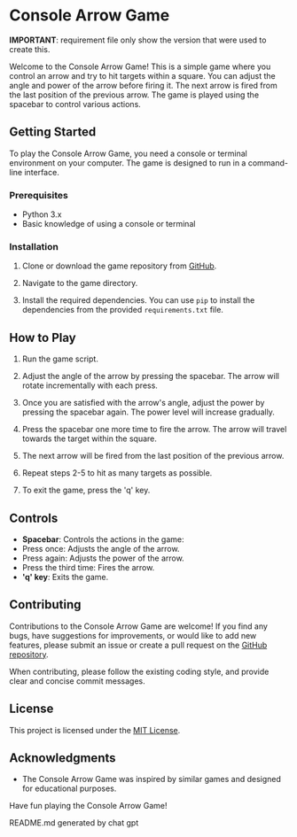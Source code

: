 # Console Arrow Game

**IMPORTANT**: requirement file only show the version that were used to create this.

Welcome to the Console Arrow Game! This is a simple game where you control an arrow and try to hit targets within a square. You can adjust the angle and power of the arrow before firing it. The next arrow is fired from the last position of the previous arrow. The game is played using the spacebar to control various actions.

## Getting Started

To play the Console Arrow Game, you need a console or terminal environment on your computer. The game is designed to run in a command-line interface.

### Prerequisites

- Python 3.x
- Basic knowledge of using a console or terminal

### Installation

1. Clone or download the game repository from [GitHub](https://github.com/MatthiasEbner2002/new_console_game).

2. Navigate to the game directory.

3. Install the required dependencies. You can use `pip` to install the dependencies from the provided `requirements.txt` file.

## How to Play

1. Run the game script.

2. Adjust the angle of the arrow by pressing the spacebar. The arrow will rotate incrementally with each press.

3. Once you are satisfied with the arrow's angle, adjust the power by pressing the spacebar again. The power level will increase gradually.

4. Press the spacebar one more time to fire the arrow. The arrow will travel towards the target within the square.

5. The next arrow will be fired from the last position of the previous arrow.

6. Repeat steps 2-5 to hit as many targets as possible.

7. To exit the game, press the 'q' key.

## Controls

- **Spacebar**: Controls the actions in the game:
- Press once: Adjusts the angle of the arrow.
- Press again: Adjusts the power of the arrow.
- Press the third time: Fires the arrow.
- **'q' key**: Exits the game.

## Contributing

Contributions to the Console Arrow Game are welcome! If you find any bugs, have suggestions for improvements, or would like to add new features, please submit an issue or create a pull request on the [GitHub repository](https://github.com/your_username/console-arrow-game).

When contributing, please follow the existing coding style, and provide clear and concise commit messages.

## License

This project is licensed under the [MIT License](LICENSE).

## Acknowledgments

- The Console Arrow Game was inspired by similar games and designed for educational purposes.

Have fun playing the Console Arrow Game!

README.md generated by chat gpt
